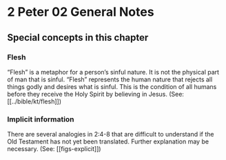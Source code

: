 # 2 Peter 02 General Notes
## Special concepts in this chapter

### Flesh

“Flesh” is a metaphor for a person’s sinful nature. It is not the physical part of man that is sinful. “Flesh” represents the human nature that rejects all things godly and desires what is sinful. This is the condition of all humans before they receive the Holy Spirit by believing in Jesus. (See: [[../bible/kt/flesh]])

### Implicit information
There are several analogies in 2:4-8 that are difficult to understand if the Old Testament has not yet been translated. Further explanation may be necessary. (See: [[figs-explicit]])